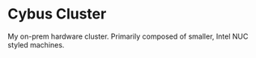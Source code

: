 # Cybus Cluster

My on-prem hardware cluster.  Primarily composed of smaller, Intel NUC styled machines. 
